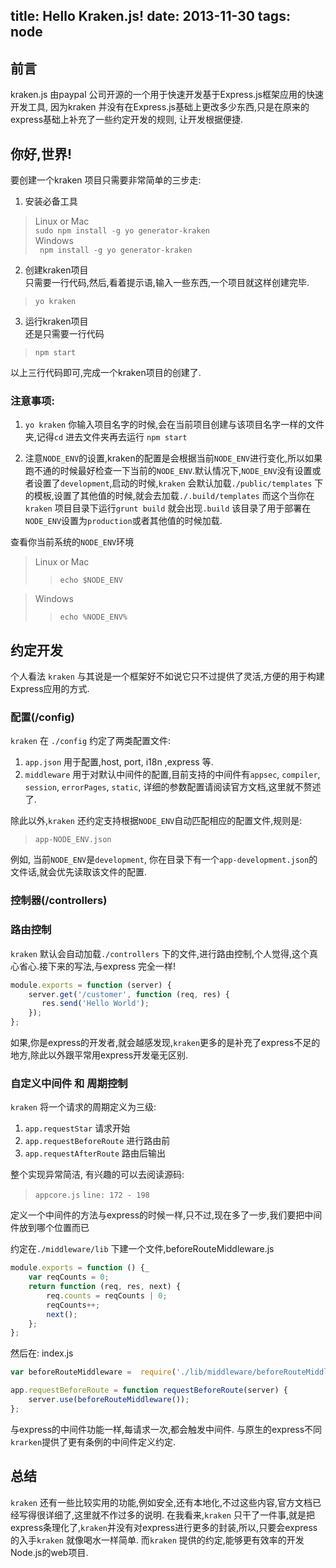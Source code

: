 title: Hello Kraken.js!
date: 2013-11-30
tags: node
---

## 前言

kraken.js 由paypal 公司开源的一个用于快速开发基于Express.js框架应用的快速开发工具, 因为kraken 并没有在Express.js基础上更改多少东西,只是在原来的express基础上补充了一些约定开发的规则, 让开发根据便捷.

<!--more-->

## 你好,世界!

要创建一个kraken 项目只需要非常简单的三步走:

1. 安装必备工具
>   Linux or Mac <br/>
> `sudo npm install -g yo generator-kraken` <br/>
> Windows <br/>
>` npm install -g yo generator-kraken`

2. 创建kraken项目 <br/>
只需要一行代码,然后,看着提示语,输入一些东西,一个项目就这样创建完毕.
> `yo kraken`

3. 运行kraken项目 <br />
还是只需要一行代码
> `npm start`

以上三行代码即可,完成一个kraken项目的创建了.

### 注意事项:

1. `yo kraken` 你输入项目名字的时候,会在当前项目创建与该项目名字一样的文件夹,记得`cd` 进去文件夹再去运行 `npm start`

2. 注意`NODE_ENV`的设置,kraken的配置是会根据当前`NODE_ENV`进行变化,所以如果跑不通的时候最好检查一下当前的`NODE_ENV`.默认情况下,`NODE_ENV`没有设置或者设置了`development`,启动的时候,`kraken` 会默认加载`./public/templates` 下的模板,设置了其他值的时候,就会去加载`./.build/templates` 而这个当你在`kraken` 项目目录下运行`grunt build` 就会出现`.build` 该目录了用于部署在`NODE_ENV`设置为`production`或者其他值的时候加载.

查看你当前系统的`NODE_ENV`环境

> Linux or Mac
>> `echo $NODE_ENV`

> Windows
>> `echo %NODE_ENV%`

## 约定开发

个人看法 `kraken` 与其说是一个框架好不如说它只不过提供了灵活,方便的用于构建Express应用的方式.


### 配置(/config)

`kraken` 在 `./config` 约定了两类配置文件:

1. `app.json` 用于配置,host, port, i18n ,express 等.
2. `middleware` 用于对默认中间件的配置,目前支持的中间件有`appsec`, `compiler`, `session`, `errorPages`, `static`, 详细的参数配置请阅读官方文档,这里就不赘述了.

除此以外,`kraken` 还约定支持根据`NODE_ENV`自动匹配相应的配置文件,规则是:

>`app-NODE_ENV.json`

例如, 当前`NODE_ENV`是`development`, 你在目录下有一个`app-development.json`的文件话,就会优先读取该文件的配置.

### 控制器(/controllers)

### 路由控制

`kraken` 默认会自动加载`./controllers` 下的文件,进行路由控制,个人觉得,这个真心省心.接下来的写法,与express 完全一样!

```js
module.exports = function (server) {
    server.get('/customer', function (req, res) {
       res.send('Hello World');
    });
};
```

如果,你是express的开发者,就会越感发现,`kraken`更多的是补充了express不足的地方,除此以外跟平常用express开发毫无区别.

### 自定义中间件 和 周期控制

`kraken` 将一个请求的周期定义为三级:


1. `app.requestStar` 请求开始
2. `app.requestBeforeRoute` 进行路由前
3. `app.requestAfterRoute` 路由后输出

整个实现异常简洁, 有兴趣的可以去阅读源码:

> `appcore.js` `line: 172 - 198`

定义一个中间件的方法与express的时候一样,只不过,现在多了一步,我们要把中间件放到哪个位置而已

约定在`./middleware/lib` 下建一个文件,beforeRouteMiddleware.js
```js
module.exports = function () {_
    var reqCounts = 0;
    return function (req, res, next) {
        req.counts = reqCounts | 0;
        reqCounts++;
        next();
    };
};
```

然后在: index.js

```js
var beforeRouteMiddleware =  require('./lib/middleware/beforeRouteMiddleware')

app.requestBeforeRoute = function requestBeforeRoute(server) {
    server.use(beforeRouteMiddleware());
};
```

与express的中间件功能一样,每请求一次,都会触发中间件. 与原生的express不同`krarken`提供了更有条例的中间件定义约定.

## 总结

`kraken` 还有一些比较实用的功能,例如安全,还有本地化,不过这些内容,官方文档已经写得很详细了,这里就不作过多的说明. 在我看来,`kraken` 只干了一件事,就是把express条理化了,`kraken`并没有对express进行更多的封装,所以,只要会express的入手`kraken` 就像喝水一样简单. 而`kraken` 提供的约定,能够更有效率的开发Node.js的web项目.
